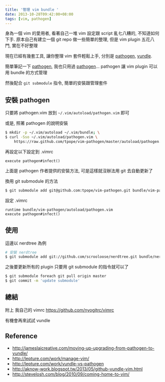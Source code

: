 ```yaml
---
title: '管理 vim bundle '
date: 2013-10-28T09:42:00+08:00
tags: [vim, pathogen]
---
```

身為一個 vim 的愛用者, 看著自己一堆 vim 設定跟 script 亂七八糟的, 不知道如何下手.
原本自己有建立一個 git repo 做一些簡單的整理, 但是 vim plugin 五花八門, 實在不好整理

現在已經有幾套工具, 讓你整理 vim 套件輕鬆上手, 分別是 [pathogen][1], [vundle][2].

簡單筆記一下 [pathogen][1], 我也只用過 [pathogen][1]...
pathogen 讓 vim plugin 可以用 bundle 的方式管理

然後配合 ``git submodule`` 指令, 簡單的安裝跟管理套件

## 安裝 pathogen

只要將 pathogen.vim 放到 ``~/.vim/autoload/pathogen.vim`` 即可

或是, 照著 pathogen 的說明安裝

``` bash
$ mkdir -p ~/.vim/autoload ~/.vim/bundle; \
$ curl -Sso ~/.vim/autoload/pathogen.vim \
    https://raw.github.com/tpope/vim-pathogen/master/autoload/pathogen.vim
```

再設定以下設定到 .vimrc

``` vim
execute pathogen#infect()
```

上面是 pathogen 作者提供的安裝方法, 可是這樣就沒辦法用 git 去自動更新了

換用 git submodule 的方法

``` bash
$ git submodule add git@github.com:tpope/vim-pathogen.git bundle/vim-pathogen/
```

設定 .vimrc

``` vim
runtime bundle/vim-pathogen/autoload/pathogen.vim
execute pathogen#infect()
```

## 使用

這邊以 nerdtree 為例

``` bash
# 安裝 nerdtree
$ git submodule add git://github.com/scrooloose/nerdtree.git bundle/nerdtree
```

之後要更新所有的 plugin 只要用 git submodule 的指令就可以了

``` bash
$ git submodule foreach git pull origin master
$ git commit -m 'update submodule'
```

## 總結

附上 我自己的 vimrc https://github.com/nyogjtrc/vimrc

有機會再來試試 vundle

## Reference

- http://jameslaicreative.com/moving-up-upgrading-from-pathogen-to-vundle/
- http://lepture.com/work/manage-vim/
- http://lepture.com/work/vundle-vs-pathogen
- http://aknow-work.blogspot.tw/2013/05/github-vundle-vim.html
- http://stevelosh.com/blog/2010/09/coming-home-to-vim/

[1]: https://github.com/tpope/vim-pathogen
[2]: https://github.com/gmarik/vundle

